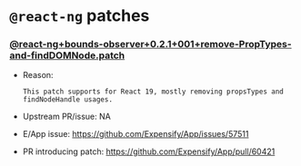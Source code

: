 # `@react-ng` patches

### [@react-ng+bounds-observer+0.2.1+001+remove-PropTypes-and-findDOMNode.patch](@react-ng+bounds-observer+0.2.1+001+remove-PropTypes-and-findDOMNode.patch)

- Reason:
  
    ```
    This patch supports for React 19, mostly removing propsTypes and findNodeHandle usages.
    ```
  
- Upstream PR/issue: NA
- E/App issue: https://github.com/Expensify/App/issues/57511
- PR introducing patch: https://github.com/Expensify/App/pull/60421
